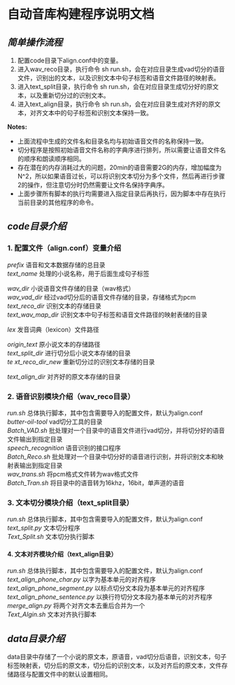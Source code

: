 # **************自动音库构建程序说明文档**************

## ***简单操作流程***

1. 配置code目录下align.conf中的变量。
2. 进入wav_reco目录，执行命令 sh run.sh，会在对应目录生成vad切分的语音文件，识别出的文本，以及识别文本中句子标签和语音文件路径的映射表。
3. 进入text_split目录，执行命令 sh run.sh，会在对应目录生成切分好的原文本，以及重新切分过的识别文本。
4. 进入text_align目录，执行命令 sh run.sh，会在对应目录生成对齐好的原文本，对齐文本中的句子标签和识别文本保持一致。

**Notes:**

- 上面流程中生成的文件名和目录名均与初始语音文件的名称保持一致。
- 切分程序是按照初始语音文件名称的字典序进行排列，所以需要让语音文件名的顺序和朗读顺序相同。
- 存在潜在的内存消耗过大的问题，20min的语音需要2G的内存，增加幅度为N^2，所以如果语音过长，可以将识别文本切分为多个文件，然后再进行步骤2的操作，但注意切分时仍然需要让文件名保持字典序。
- 上面步骤所有脚本的执行均需要进入指定目录后再执行，因为脚本中存在执行当前目录的其他程序的命令。

## ***code目录介绍***

### 1. 配置文件（align.conf）变量介绍  
*prefix*	语音和文本数据存储的总目录  
*text_name*		处理的小说名称，用于后面生成句子标签

*wav_dir*	小说语音文件存储的目录（wav格式）  
*wav_vad_dir*	经过vad切分后的语音文件存储的目录，存储格式为pcm  
*text_reco_dir*	识别文本的存储目录  
*text_wav_map_dir*	识别文本中句子标签和语音文件路径的映射表储的目录  

*lex*	发音词典（lexicon）文件路径  

*origin_text*	原小说文本的存储路径  
*text_split_dir*	进行切分后小说文本存储的目录  
*te	xt_reco_dir_new*	重新切分过的识别文本存储的目录  

*text_align_dir*	对齐好的原文本存储的目录  

### 2. 语音识别模块介绍（wav_reco目录）  
*run.sh*	总体执行脚本，其中包含需要导入的配置文件，默认为align.conf  
*butter-oil-tool*	vad切分工具的目录  
*Batch_VAD.sh*	批处理对一个目录中的语音文件进行vad切分，并将切分好的语音文件输出到指定目录  
*speech_recognition*	语音识别的接口程序  
*Batch_Reco.sh*	批处理对一个目录中切分好的语音进行识别，并将识别文本和映射表输出到指定目录  
*wav_trans.sh*	将pcm格式文件转为wav格式文件  
*Batch_Tran.sh*	将目录中的语音转为16khz，16bit，单声道的语音  


### 3. 文本切分模块介绍（text_split目录）  
*run.sh*	总体执行脚本，其中包含需要导入的配置文件，默认为align.conf  
*text_split.py*	文本切分程序  
*Text_Split.sh*	文本切分执行脚本  


#### 4. 文本对齐模块介绍（text_align目录）
*run.sh*	总体执行脚本，其中包含需要导入的配置文件，默认为align.conf  
*text_align_phone_char.py*	以字为基本单元的对齐程序  
*text_align_phone_segment.py*	以标点切分文本段为基本单元的对齐程序  
*text_align_phone_sentence.py*	以换行符切分文本段为基本单元的对齐程序  
*merge_align.py*	将两个对齐文本去重后合并为一个  
*Text_Algin.sh*	文本对齐执行脚本  


## ***data目录介绍***

data目录中存储了一个小说的原文本，原语音，vad切分后语音，识别文本，句子标签映射表，切分后的原文本，切分后的识别文本，以及对齐后的原文本，文件存储路径与配置文件中的默认设置相同。


